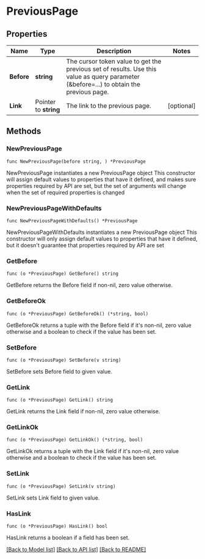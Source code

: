# PreviousPage

## Properties

Name | Type | Description | Notes
------------ | ------------- | ------------- | -------------
**Before** | **string** | The cursor token value to get the previous set of results. Use this value as query parameter (&amp;before&#x3D;...) to obtain the previous page. | 
**Link** | Pointer to **string** | The link to the previous page. | [optional] 

## Methods

### NewPreviousPage

`func NewPreviousPage(before string, ) *PreviousPage`

NewPreviousPage instantiates a new PreviousPage object
This constructor will assign default values to properties that have it defined,
and makes sure properties required by API are set, but the set of arguments
will change when the set of required properties is changed

### NewPreviousPageWithDefaults

`func NewPreviousPageWithDefaults() *PreviousPage`

NewPreviousPageWithDefaults instantiates a new PreviousPage object
This constructor will only assign default values to properties that have it defined,
but it doesn't guarantee that properties required by API are set

### GetBefore

`func (o *PreviousPage) GetBefore() string`

GetBefore returns the Before field if non-nil, zero value otherwise.

### GetBeforeOk

`func (o *PreviousPage) GetBeforeOk() (*string, bool)`

GetBeforeOk returns a tuple with the Before field if it's non-nil, zero value otherwise
and a boolean to check if the value has been set.

### SetBefore

`func (o *PreviousPage) SetBefore(v string)`

SetBefore sets Before field to given value.


### GetLink

`func (o *PreviousPage) GetLink() string`

GetLink returns the Link field if non-nil, zero value otherwise.

### GetLinkOk

`func (o *PreviousPage) GetLinkOk() (*string, bool)`

GetLinkOk returns a tuple with the Link field if it's non-nil, zero value otherwise
and a boolean to check if the value has been set.

### SetLink

`func (o *PreviousPage) SetLink(v string)`

SetLink sets Link field to given value.

### HasLink

`func (o *PreviousPage) HasLink() bool`

HasLink returns a boolean if a field has been set.


[[Back to Model list]](../README.md#documentation-for-models) [[Back to API list]](../README.md#documentation-for-api-endpoints) [[Back to README]](../README.md)


